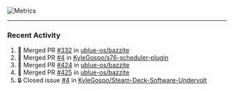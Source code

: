 ![Metrics](https://metrics.lecoq.io/KyleGospo?template=classic&base=header%2C%20activity%2C%20community%2C%20repositories%2C%20metadata&base.indepth=false&base.hireable=false&base.skip=false&config.timezone=America%2FLos_Angeles)

---
### Recent Activity
<!--START_SECTION:activity-->
1. 🎉 Merged PR [#332](https://github.com/ublue-os/bazzite/pull/332) in [ublue-os/bazzite](https://github.com/ublue-os/bazzite)
2. 🎉 Merged PR [#4](https://github.com/KyleGospo/s76-scheduler-plugin/pull/4) in [KyleGospo/s76-scheduler-plugin](https://github.com/KyleGospo/s76-scheduler-plugin)
3. 🎉 Merged PR [#424](https://github.com/ublue-os/bazzite/pull/424) in [ublue-os/bazzite](https://github.com/ublue-os/bazzite)
4. 🎉 Merged PR [#425](https://github.com/ublue-os/bazzite/pull/425) in [ublue-os/bazzite](https://github.com/ublue-os/bazzite)
5. 🔒 Closed issue [#4](https://github.com/KyleGospo/Steam-Deck-Software-Undervolt/issues/4) in [KyleGospo/Steam-Deck-Software-Undervolt](https://github.com/KyleGospo/Steam-Deck-Software-Undervolt)
<!--END_SECTION:activity-->

